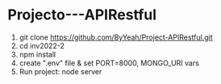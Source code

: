 # Projecto---APIRestful

1. git clone https://github.com/ByYeah/Project-APIRestful.git
2. cd inv2022-2
3. npm install
4. create ".env" file & set PORT=8000, MONGO_URI vars
5. Run project: node server
